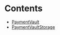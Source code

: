 

# Contents
- [PaymentVault](PaymentVault.sol/contract.PaymentVault.md)
- [PaymentVaultStorage](PaymentVaultStorage.sol/abstract.PaymentVaultStorage.md)
